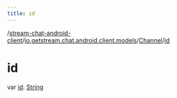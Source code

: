 ```yaml
---
title: id
---
```

/[stream-chat-android-client](../../index.md)/[io.getstream.chat.android.client.models](../index.md)/[Channel](index.md)/[id](id.md)  
  
  
  
# id  
var [id](id.md): [String](https://kotlinlang.org/api/latest/jvm/stdlib/kotlin/-string/index.html)
